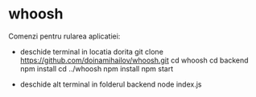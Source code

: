 # whoosh
Comenzi pentru rularea aplicatiei:

- deschide terminal in locatia dorita 
git clone https://github.com/doinamihailov/whoosh.git
cd whoosh
cd backend
npm install
cd ../whoosh
npm install
npm start

- deschide alt terminal in folderul backend
node index.js
